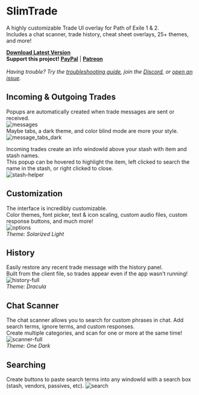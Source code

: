 # SlimTrade
A highly customizable Trade UI overlay for Path of Exile 1 & 2.<br>
Includes a chat scanner, trade history, cheat sheet overlays, 25+ themes, and more!<br>

[**Download Latest Version**](https://github.com/zmilla93/SlimTrade/releases/latest)<br>
**Support this project!** [**PayPal**](https://www.paypal.me/zmilla93) | 
[**Patreon**](https://www.patreon.com/SlimTrade)<br><br>
*Having trouble? Try the [troubleshooting guide](https://github.com/zmilla93/SlimTrade/wiki/Troubleshooting), join the [Discord](https://discord.com/invite/yKdExMe), or [open an issue](https://github.com/zmilla93/SlimTrade/issues).*<br>

## Incoming & Outgoing Trades
Popups are automatically created when trade messages are sent or received.<br>
![messages](https://github.com/user-attachments/assets/6d06c818-d6a9-4abf-9f43-8711007e5230)<br>
Maybe tabs, a dark theme, and color blind mode are more your style.<br>
![message_tabs_dark](https://github.com/user-attachments/assets/3270a476-8287-4c46-8675-64d6552e5e79)

Incoming trades create an info windowId above your stash with item and stash names.<br>
This popup can be hovered to highlight the item, left clicked to search the name in the stash, or right clicked to close.<br>
![stash-helper](https://github.com/zmilla93/SlimTrade/assets/10750321/0a4710ea-f24a-48e5-815b-d51ecf6e313d)

## Customization
The interface is incredibly customizable.<br>
Color themes, font picker, text & icon scaling, custom audio files, custom response buttons, and much more!<br>
![options](https://github.com/user-attachments/assets/0e27f326-633b-4ffa-8771-ca1114e280d4)<br>
<i>Theme: Solarized Light</i>

## History
Easily restore any recent trade message with the history panel.<Br>
Built from the client file, so trades appear even if the app wasn't running!<br>
![history-full](https://github.com/zmilla93/SlimTrade/assets/10750321/500aa88b-d56f-4e33-8077-3850cc0faab4)<br>
<i>Theme: Dracula</i>

## Chat Scanner
The chat scanner allows you to search for custom phrases in chat. Add search terms, ignore terms, and custom responses.<br>
Create multiple categories, and scan for one or more at the same time!<br>
![scanner-full](https://github.com/zmilla93/SlimTrade/assets/10750321/ff230af5-a3b2-4352-b029-25b69ac86e58)<br>
<i>Theme: One Dark</i>

## Searching
Create buttons to paste search terms into any windowId with a search box (stash, vendors, passives, etc).
![search](https://github.com/zmilla93/SlimTrade/assets/10750321/20715518-69af-4227-9be1-09c0105f0045)
